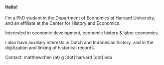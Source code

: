#### Hello!

I'm a PhD student in the Department of Economics at Harvard University, and an affiliate at the Center for History and Economics.

Interested in economic development, economic history & labor economics.

I also have auxiliary interests in Dutch and Indonesian history, and in the digitization and linking of historical records.

Contact: matthewchen (at) g [dot] harvard [dot] edu 
